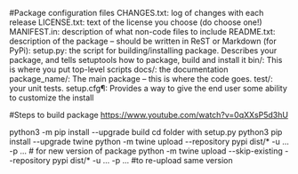 #Package configuration files
CHANGES.txt: log of changes with each release
LICENSE.txt: text of the license you choose (do choose one!)
MANIFEST.in: description of what non-code files to include
README.txt: description of the package – should be written in ReST or Markdown (for PyPi):
setup.py: the script for building/installing package. Describes your package, and tells setuptools how to package, build and install it
bin/: This is where you put top-level scripts
docs/: the documentation
package_name/: The main package – this is where the code goes.
test/: your unit tests.
setup.cfg¶: Provides a way to give the end user some ability to customize the install


#Steps to build package
https://www.youtube.com/watch?v=0qXXsP5d3hU

python3 -m pip install --upgrade build
cd folder with setup.py
python3 pip install --upgrade twine
python -m twine upload --repository pypi dist/* -u ... -p ... # for new version of package
python -m twine upload --skip-existing --repository pypi dist/* -u ... -p ... #to re-upload same version